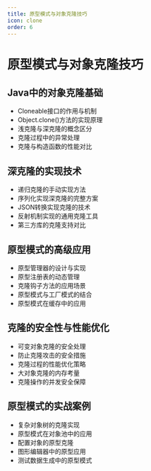 ```yaml
---
title: 原型模式与对象克隆技巧
icon: clone
order: 6
---
```


# 原型模式与对象克隆技巧

## Java中的对象克隆基础

- Cloneable接口的作用与机制
- Object.clone()方法的实现原理
- 浅克隆与深克隆的概念区分
- 克隆过程中的异常处理
- 克隆与构造函数的性能对比

## 深克隆的实现技术

- 递归克隆的手动实现方法
- 序列化实现深克隆的完整方案
- JSON转换实现克隆的技术
- 反射机制实现的通用克隆工具
- 第三方库的克隆支持对比

## 原型模式的高级应用

- 原型管理器的设计与实现
- 原型注册表的动态管理
- 克隆钩子方法的应用场景
- 原型模式与工厂模式的结合
- 原型模式在缓存中的应用

## 克隆的安全性与性能优化

- 可变对象克隆的安全处理
- 防止克隆攻击的安全措施
- 克隆过程的性能优化策略
- 大对象克隆的内存考量
- 克隆操作的并发安全保障

## 原型模式的实战案例

- 复杂对象树的克隆实现
- 原型模式在对象池中的应用
- 配置对象的原型克隆
- 图形编辑器中的原型应用
- 测试数据生成中的原型模式
